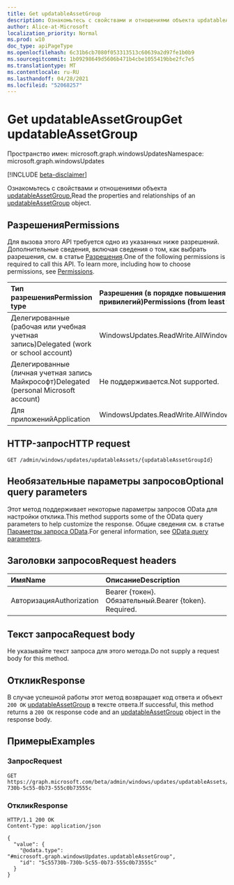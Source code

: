```yaml
---
title: Get updatableAssetGroup
description: Ознакомьтесь с свойствами и отношениями объекта updatableAssetGroup.
author: Alice-at-Microsoft
localization_priority: Normal
ms.prod: w10
doc_type: apiPageType
ms.openlocfilehash: 6c31b6cb7080f053313513c60639a2d97fe1b0b9
ms.sourcegitcommit: 1b09298649d5606b471b4cbe1055419bbe2fc7e5
ms.translationtype: MT
ms.contentlocale: ru-RU
ms.lasthandoff: 04/28/2021
ms.locfileid: "52068257"
---
```

# <a name="get-updatableassetgroup"></a><span data-ttu-id="51fb4-103">Get updatableAssetGroup</span><span class="sxs-lookup"><span data-stu-id="51fb4-103">Get updatableAssetGroup</span></span>
<span data-ttu-id="51fb4-104">Пространство имен: microsoft.graph.windowsUpdates</span><span class="sxs-lookup"><span data-stu-id="51fb4-104">Namespace: microsoft.graph.windowsUpdates</span></span>

[!INCLUDE [beta-disclaimer](../../includes/beta-disclaimer.md)]

<span data-ttu-id="51fb4-105">Ознакомьтесь с свойствами и отношениями объекта [updatableAssetGroup.](../resources/windowsupdates-updatableassetgroup.md)</span><span class="sxs-lookup"><span data-stu-id="51fb4-105">Read the properties and relationships of an [updatableAssetGroup](../resources/windowsupdates-updatableassetgroup.md) object.</span></span>

## <a name="permissions"></a><span data-ttu-id="51fb4-106">Разрешения</span><span class="sxs-lookup"><span data-stu-id="51fb4-106">Permissions</span></span>
<span data-ttu-id="51fb4-p101">Для вызова этого API требуется одно из указанных ниже разрешений. Дополнительные сведения, включая сведения о том, как выбрать разрешения, см. в статье [Разрешения](/graph/permissions-reference).</span><span class="sxs-lookup"><span data-stu-id="51fb4-p101">One of the following permissions is required to call this API. To learn more, including how to choose permissions, see [Permissions](/graph/permissions-reference).</span></span>

|<span data-ttu-id="51fb4-109">Тип разрешения</span><span class="sxs-lookup"><span data-stu-id="51fb4-109">Permission type</span></span>|<span data-ttu-id="51fb4-110">Разрешения (в порядке повышения привилегий)</span><span class="sxs-lookup"><span data-stu-id="51fb4-110">Permissions (from least to most privileged)</span></span>|
|:---|:---|
|<span data-ttu-id="51fb4-111">Делегированные (рабочая или учебная учетная запись)</span><span class="sxs-lookup"><span data-stu-id="51fb4-111">Delegated (work or school account)</span></span>|<span data-ttu-id="51fb4-112">WindowsUpdates.ReadWrite.All</span><span class="sxs-lookup"><span data-stu-id="51fb4-112">WindowsUpdates.ReadWrite.All</span></span>|
|<span data-ttu-id="51fb4-113">Делегированные (личная учетная запись Майкрософт)</span><span class="sxs-lookup"><span data-stu-id="51fb4-113">Delegated (personal Microsoft account)</span></span>|<span data-ttu-id="51fb4-114">Не поддерживается.</span><span class="sxs-lookup"><span data-stu-id="51fb4-114">Not supported.</span></span>|
|<span data-ttu-id="51fb4-115">Для приложений</span><span class="sxs-lookup"><span data-stu-id="51fb4-115">Application</span></span>|<span data-ttu-id="51fb4-116">WindowsUpdates.ReadWrite.All</span><span class="sxs-lookup"><span data-stu-id="51fb4-116">WindowsUpdates.ReadWrite.All</span></span>|

## <a name="http-request"></a><span data-ttu-id="51fb4-117">HTTP-запрос</span><span class="sxs-lookup"><span data-stu-id="51fb4-117">HTTP request</span></span>

<!-- {
  "blockType": "ignored"
}
-->
``` http
GET /admin/windows/updates/updatableAssets/{updatableAssetGroupId}
```

## <a name="optional-query-parameters"></a><span data-ttu-id="51fb4-118">Необязательные параметры запросов</span><span class="sxs-lookup"><span data-stu-id="51fb4-118">Optional query parameters</span></span>
<span data-ttu-id="51fb4-119">Этот метод поддерживает некоторые параметры запросов OData для настройки отклика.</span><span class="sxs-lookup"><span data-stu-id="51fb4-119">This method supports some of the OData query parameters to help customize the response.</span></span> <span data-ttu-id="51fb4-120">Общие сведения см. в статье [Параметры запроса OData](/graph/query-parameters).</span><span class="sxs-lookup"><span data-stu-id="51fb4-120">For general information, see [OData query parameters](/graph/query-parameters).</span></span>

## <a name="request-headers"></a><span data-ttu-id="51fb4-121">Заголовки запросов</span><span class="sxs-lookup"><span data-stu-id="51fb4-121">Request headers</span></span>
|<span data-ttu-id="51fb4-122">Имя</span><span class="sxs-lookup"><span data-stu-id="51fb4-122">Name</span></span>|<span data-ttu-id="51fb4-123">Описание</span><span class="sxs-lookup"><span data-stu-id="51fb4-123">Description</span></span>|
|:---|:---|
|<span data-ttu-id="51fb4-124">Авторизация</span><span class="sxs-lookup"><span data-stu-id="51fb4-124">Authorization</span></span>|<span data-ttu-id="51fb4-p103">Bearer {токен}. Обязательный.</span><span class="sxs-lookup"><span data-stu-id="51fb4-p103">Bearer {token}. Required.</span></span>|

## <a name="request-body"></a><span data-ttu-id="51fb4-127">Текст запроса</span><span class="sxs-lookup"><span data-stu-id="51fb4-127">Request body</span></span>
<span data-ttu-id="51fb4-128">Не указывайте текст запроса для этого метода.</span><span class="sxs-lookup"><span data-stu-id="51fb4-128">Do not supply a request body for this method.</span></span>

## <a name="response"></a><span data-ttu-id="51fb4-129">Отклик</span><span class="sxs-lookup"><span data-stu-id="51fb4-129">Response</span></span>

<span data-ttu-id="51fb4-130">В случае успешной работы этот метод возвращает код ответа и объект `200 OK` [updatableAssetGroup](../resources/windowsupdates-updatableassetgroup.md) в тексте ответа.</span><span class="sxs-lookup"><span data-stu-id="51fb4-130">If successful, this method returns a `200 OK` response code and an [updatableAssetGroup](../resources/windowsupdates-updatableassetgroup.md) object in the response body.</span></span>

## <a name="examples"></a><span data-ttu-id="51fb4-131">Примеры</span><span class="sxs-lookup"><span data-stu-id="51fb4-131">Examples</span></span>

### <a name="request"></a><span data-ttu-id="51fb4-132">Запрос</span><span class="sxs-lookup"><span data-stu-id="51fb4-132">Request</span></span>
<!-- {
  "blockType": "request",
  "name": "get_updatableassetgroup"
}
-->
``` http
GET https://graph.microsoft.com/beta/admin/windows/updates/updatableAssets/5c55730b-730b-5c55-0b73-555c0b73555c
```


### <a name="response"></a><span data-ttu-id="51fb4-133">Отклик</span><span class="sxs-lookup"><span data-stu-id="51fb4-133">Response</span></span>

<!-- {
  "blockType": "response",
  "truncated": true,
  "@odata.type": "microsoft.graph.windowsUpdates.updatableAssetGroup"
}
-->
``` http
HTTP/1.1 200 OK
Content-Type: application/json

{
  "value": {
    "@odata.type": "#microsoft.graph.windowsUpdates.updatableAssetGroup",
    "id": "5c55730b-730b-5c55-0b73-555c0b73555c"
  }
}
```

